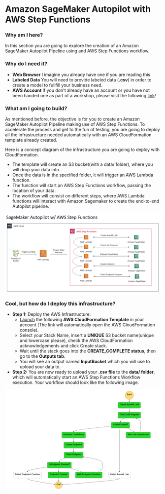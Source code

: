 # Amazon SageMaker Autopilot with AWS Step Functions

### Why am I here?
In this section you are going to explore the creation of an Amazon SageMaker Autopilot Pipeline using and AWS Step Functions workflow.

### Why do I need it?

* **Web Browser** I imagine you already have one if you are reading this.
* **Labeled Data** You will need to provide labeled data (**.csv**) in order to create a model to fullfill your business need.   
* **AWS Account** If you don't already have an account or you have not been handed one as part of a workshop, please visit the following [link](https://aws.amazon.com/es/free)! 

### What am I going to build?

As mentioned before, the objective is for you to create an Amazon SageMaker Autopilot Pipeline making use of AWS Step Functions. To accelerate the process and get to the fun of testing, you are going to deploy all the infrastructure needed automatically with an AWS CloudFormation template already created. 

Here is a concept diagram of the infrastructure you are going to deploy with CloudFormation. 

- The template will create an S3 bucket(with a data/ folder), where you will drop your data into.
- Once the data is in the specified folder, it will trigger an AWS Lambda function.
- The function will start an AWS Step Functions workflow, passing the location of your data.
- The workflow will consist on different steps, where AWS Lambda functions will interact with Amazon Sagemaker to create the end-to-end Autopilot pipeline.

![AWS-Infrastructure](images/sf-architecture.png)

### Cool, but how do I deploy this infrastructure?

* **Step 1:** Deploy the AWS Infrastructure:
  * [Launch](https://eu-west-1.console.aws.amazon.com/cloudformation/home?region=eu-west-1#/stacks/create/review?templateURL=https://ml-demos-stepsmp.s3.eu-west-1.amazonaws.com/cft-template.yaml&stackName=SageMaker-Step-Pipelines) the following **AWS CloudFormation Template** in your account (The link will automatically open the AWS CloudFormation console).
  * Select your Stack Name, insert a **UNIQUE** S3 bucket name(unique and lowercase please), check the AWS CloudFormation acknowledgements and click Create stack.
  * Wait until the stack goes into the **CREATE_COMPLETE status**, then go to the **Outputs tab**.
  * You will see an output named **InputBucket** which you will use to upload your data to.
* **Step 2:** You are now ready to upload your **.csv file** to the **data/ folder**, which will automatically start an AWS Step Functions Workflow execution. Your workflow should look like the following image.

![AWS-Workflow](images/sf-workflow.png)
